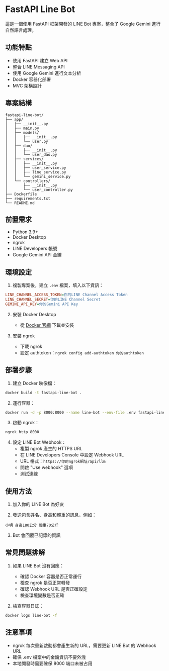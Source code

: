 # FastAPI Line Bot

這是一個使用 FastAPI 框架開發的 LINE Bot 專案，整合了 Google Gemini 進行自然語言處理。

## 功能特點

- 使用 FastAPI 建立 Web API
- 整合 LINE Messaging API
- 使用 Google Gemini 進行文本分析
- Docker 容器化部署
- MVC 架構設計

## 專案結構

```
fastapi-line-bot/
├── app/
│   ├── __init__.py
│   ├── main.py
│   ├── models/
│   │   ├── __init__.py
│   │   └── user.py
│   ├── dao/
│   │   ├── __init__.py
│   │   └── user_dao.py
│   ├── services/
│   │   ├── __init__.py
│   │   ├── user_service.py
│   │   ├── line_service.py
│   │   └── gemini_service.py
│   └── controllers/
│       ├── __init__.py
│       └── user_controller.py
├── Dockerfile
├── requirements.txt
└── README.md
```

## 前置需求

- Python 3.9+
- Docker Desktop
- ngrok
- LINE Developers 帳號
- Google Gemini API 金鑰

## 環境設定

1. 複製專案後，建立 `.env` 檔案，填入以下資訊：
```ini
LINE_CHANNEL_ACCESS_TOKEN=你的LINE Channel Access Token
LINE_CHANNEL_SECRET=你的LINE Channel Secret
GEMINI_API_KEY=你的Gemini API Key
```

2. 安裝 Docker Desktop
   - 從 [Docker 官網](https://docs.docker.com/desktop/install/windows-install/) 下載並安裝

3. 安裝 ngrok
   - 下載 ngrok
   - 設定 authtoken：`ngrok config add-authtoken 你的authtoken`

## 部署步驟

1. 建立 Docker 映像檔：
```bash
docker build -t fastapi-line-bot .
```

2. 運行容器：
```bash
docker run -d -p 8000:8000 --name line-bot --env-file .env fastapi-line-bot
```

3. 啟動 ngrok：
```bash
ngrok http 8000
```

4. 設定 LINE Bot Webhook：
   - 複製 ngrok 產生的 HTTPS URL
   - 在 LINE Developers Console 中設定 Webhook URL
   - URL 格式：`https://你的ngrok網址/api/llm`
   - 開啟 "Use webhook" 選項
   - 測試連線

## 使用方法

1. 加入你的 LINE Bot 為好友

2. 發送包含姓名、身高和體重的訊息，例如：
```
小明 身高180公分 體重70公斤
```

3. Bot 會回覆已記錄的資訊

## 常見問題排解

1. 如果 LINE Bot 沒有回應：
   - 確認 Docker 容器是否正常運行
   - 檢查 ngrok 是否正常轉發
   - 確認 Webhook URL 是否正確設定
   - 檢查環境變數是否正確

2. 檢查容器日誌：
```bash
docker logs line-bot -f
```

## 注意事項

- ngrok 每次重新啟動都會產生新的 URL，需要更新 LINE Bot 的 Webhook URL
- 確保 .env 檔案中的金鑰資訊不要外洩
- 本地開發時需要確保 8000 端口未被占用